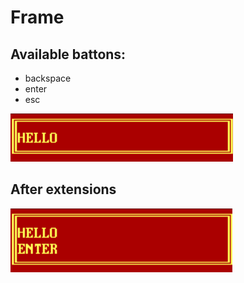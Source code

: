 # Frame
## Available battons:
* backspace
* enter
* esc

![Look like:](instr.png)
## After extensions
![Look like:](instr2.png)
